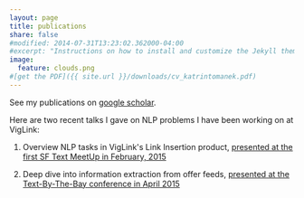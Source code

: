 ```yaml
---
layout: page
title: publications
share: false
#modified: 2014-07-31T13:23:02.362000-04:00
#excerpt: "Instructions on how to install and customize the Jekyll theme Minimal Mistakes."
image:
  feature: clouds.png
#[get the PDF]({{ site.url }}/downloads/cv_katrintomanek.pdf) 
---
```




See my publications on <a href="https://scholar.google.com/citations?user=Yap6bbUAAAAJ&hl=en">google scholar</a>.



Here are two recent talks I gave on NLP problems I have been working on at VigLink:


1) Overview NLP tasks in VigLink's Link Insertion product, <a href="https://www.youtube.com/watch?v=UyAZychO_KQ">presented at the first SF Text MeetUp in February, 2015</a>


2) Deep dive into information extraction from offer feeds, <a href="https://www.youtube.com/watch?v=rszM3T16Unc">presented at the Text-By-The-Bay conference in April 2015</a>





